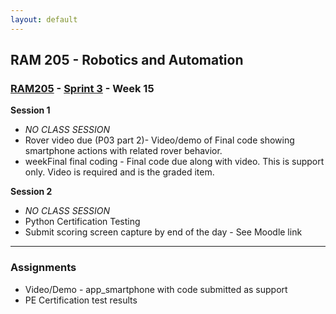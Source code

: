 ```yaml
---
layout: default
---
```


## RAM 205 - Robotics and Automation

### [RAM205](../../) - [Sprint 3](../) - Week 15


**Session 1**
- *NO CLASS SESSION*
- Rover video due (P03 part 2)- Video/demo of Final code showing smartphone actions with related rover behavior.
- weekFinal final coding - Final code due along with video. This is support only. Video is required and is the graded item.

  
**Session 2**
- *NO CLASS SESSION*
- Python Certification Testing
- Submit scoring screen capture by end of the day - See Moodle link

---

### Assignments

- Video/Demo - app_smartphone with code submitted as support
- PE Certification test results
